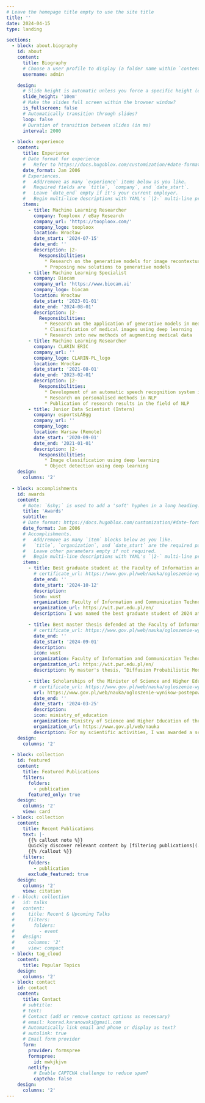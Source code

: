 ```yaml
---
# Leave the homepage title empty to use the site title
title: ''
date: 2024-04-15
type: landing

sections:
  - block: about.biography
    id: about
    content:
      title: Biography
      # Choose a user profile to display (a folder name within `content/authors/`)
      username: admin

    design:
      # Slide height is automatic unless you force a specific height (e.g. '400px')
      slide_height: '10em'
      # Make the slides full screen within the browser window?
      is_fullscreen: false
      # Automatically transition through slides?
      loop: false
      # Duration of transition between slides (in ms)
      interval: 2000

  - block: experience
    content:
      title: Experience
      # Date format for experience
      #   Refer to https://docs.hugoblox.com/customization/#date-format
      date_format: Jan 2006
      # Experiences.
      #   Add/remove as many `experience` items below as you like.
      #   Required fields are `title`, `company`, and `date_start`.
      #   Leave `date_end` empty if it's your current employer.
      #   Begin multi-line descriptions with YAML's `|2-` multi-line prefix.
      items:
        - title: Machine Learning Researcher
          company: Tooploox / eBay Research
          company_url: 'https://tooploox.com/'
          company_logo: tooploox
          location: Wrocław
          date_start: '2024-07-15'
          date_end: ''
          description: |2-
            Responsibilities:
              * Research on the generative models for image recontextualisation
              * Proposing new solutions to generative models
        - title: Machine Learning Specialist
          company: Biocam
          company_url: 'https://www.biocam.ai'
          company_logo: biocam
          location: Wrocław
          date_start: '2023-01-01'
          date_end: '2024-08-01'
          description: |2-
            Responsibilities:
              * Research on the application of generative models in medical images
              * Classification of medical images using deep learning
              * Research into new methods of augmenting medical data
        - title: Machine Learning Researcher
          company: CLARIN ERIC
          company_url: ''
          company_logo: CLARIN-PL_logo
          location: Wrocław
          date_start: '2021-08-01'
          date_end: '2023-02-01'
          description: |2-
            Responsibilities:
              * Development of an automatic speech recognition system in Polish
              * Research on personalised methods in NLP
              * Publication of research results in the field of NLP
        - title: Junior Data Scientist (Intern)
          company: esportsLABgg
          company_url: ''
          company_logo: 
          location: Warsaw (Remote)
          date_start: '2020-09-01'
          date_end: '2021-01-01'
          description: |2-
            Responsibilities:
              * Image classification using deep learning
              * Object detection using deep learning
    design:
      columns: '2'

  - block: accomplishments
    id: awards
    content:
      # Note: `&shy;` is used to add a 'soft' hyphen in a long heading.
      title: 'Awards'
      subtitle:
      # Date format: https://docs.hugoblox.com/customization/#date-format
      date_format: Jan 2006
      # Accomplishments.
      #   Add/remove as many `item` blocks below as you like.
      #   `title`, `organization`, and `date_start` are the required parameters.
      #   Leave other parameters empty if not required.
      #   Begin multi-line descriptions with YAML's `|2-` multi-line prefix.
      items:
        - title: Best graduate student at the Faculty of Information and Communication Technology of Wroclaw University of Technology
          # certificate_url: https://www.gov.pl/web/nauka/ogloszenie-wynikow-postepowania-w-sprawie-przyznania-stypendiow-ministra-nauki-dla-studentow-na-rok-akademicki-20232024
          date_end: ''
          date_start: '2024-10-12'
          description:
          icon: wust
          organization: Faculty of Information and Communication Technology of Wroclaw University of Technology
          organization_url: https://wit.pwr.edu.pl/en/
          description: I was named the best graduate student of 2024 at the faculty. 

        - title: Best master thesis defended at the Faculty of Information and Communication Technology of Wroclaw University of Technology
          # certificate_url: https://www.gov.pl/web/nauka/ogloszenie-wynikow-postepowania-w-sprawie-przyznania-stypendiow-ministra-nauki-dla-studentow-na-rok-akademicki-20232024
          date_end: ''
          date_start: '2024-09-01'
          description:
          icon: wust
          organization: Faculty of Information and Communication Technology of Wroclaw University of Technology
          organization_url: https://wit.pwr.edu.pl/en/
          description: My master's thesis, “Diffusion Probabilistic Models For Denoising Micrographs in Cryogenic Electron Microscopy,” was named the best defended 2024 in the faculty. 

        - title: Scholarships of the Minister of Science and Higher Education for Significant Achievements
          # certificate_url: https://www.gov.pl/web/nauka/ogloszenie-wynikow-postepowania-w-sprawie-przyznania-stypendiow-ministra-nauki-dla-studentow-na-rok-akademicki-20232024
          url: https://www.gov.pl/web/nauka/ogloszenie-wynikow-postepowania-w-sprawie-przyznania-stypendiow-ministra-nauki-dla-studentow-na-rok-akademicki-20232024
          date_end: ''
          date_start: '2024-03-25'
          description:
          icon: ministry_of_education
          organization: Ministry of Science and Higher Education of the Republic of Poland
          organization_url: https://www.gov.pl/web/nauka
          description: For my scientific activities, I was awarded a scholarship by the Minister of Science and Higher Education of the Republic of Poland for the best students in the country.
    design:
      columns: '2'

  - block: collection
    id: featured
    content:
      title: Featured Publications
      filters:
        folders:
          - publication
        featured_only: true
    design:
      columns: '2'
      view: card
  - block: collection
    content:
      title: Recent Publications
      text: |-
        {{% callout note %}}
        Quickly discover relevant content by [filtering publications](./publication/).
        {{% /callout %}}
      filters:
        folders:
          - publication
        exclude_featured: true
    design:
      columns: '2'
      view: citation
  # - block: collection
  #   id: talks
  #   content:
  #     title: Recent & Upcoming Talks
  #     filters:
  #       folders:
  #         - event
  #   design:
  #     columns: '2'
  #     view: compact
  - block: tag_cloud
    content:
      title: Popular Topics
    design:
      columns: '2'
  - block: contact
    id: contact
    content:
      title: Contact
      # subtitle:
      # text: 
      # Contact (add or remove contact options as necessary)
      # email: konrad.karanowski@gmail.com
      # Automatically link email and phone or display as text?
      # autolink: true
      # Email form provider
      form:
        provider: formspree
        formspree:
          id: mwkjkjvn
        netlify:
          # Enable CAPTCHA challenge to reduce spam?
          captcha: false
    design:
      columns: '2'
---
```

